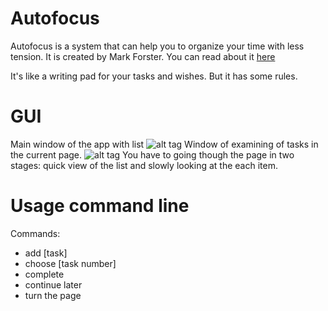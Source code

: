 # Autofocus

Autofocus is a system that can help you to organize your time with less tension. It is created by Mark Forster.
You can read about it [here](http://markforster.squarespace.com/autofocus-system/)

It's like a writing pad for your tasks and wishes. But it has some rules.

# GUI
Main window of the app with list
![alt tag](https://github.com/chupika/autofocus/blob/develop/pic/main1.png)
Window of examining of tasks in the current page.
![alt tag](https://github.com/chupika/autofocus/blob/develop/pic/choosewin1.png)
You have to going though the page in two stages: quick view of the list and slowly looking at the each item.

# Usage command line

Commands:
- add [task]
- choose [task number]
- complete
- continue later
- turn the page


